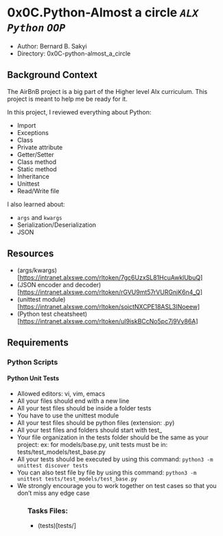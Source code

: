 # 0x0C.Python-Almost a circle *<code color='red'>ALX</code>* *<code color='red'>Python</code>* *<code>OOP</code>*

* Author: Bernard B. Sakyi
* Directory: 0x0C-python-almost_a_circle

## Background Context
The AirBnB project is a big part of the Higher level Alx curriculum. This project is meant to help me be ready for it.

In this project, I reviewed everything about Python:

* Import
* Exceptions
* Class
* Private attribute
* Getter/Setter
* Class method
* Static method
* Inheritance
* Unittest
* Read/Write file

I also learned about:

* <code>args</code> and <code>kwargs</code>
* Serialization/Deserialization
* JSON

## Resources
* (args/kwargs)[https://intranet.alxswe.com/rltoken/7gc6UzxSL81HcuAwklUbuQ]
* (JSON encoder and decoder)[https://intranet.alxswe.com/rltoken/rGVU9mt57rVURGnjK6n4_Q]
* (unittest module)[https://intranet.alxswe.com/rltoken/soictNXCPE18ASL3INoeew]
* (Python test cheatsheet)[https://intranet.alxswe.com/rltoken/uI9iskBCcNo5pc7j9Vy86A]

## Requirements
### Python Scripts
#### Python Unit Tests
<ul>
<li>Allowed editors: vi, vim, emacs</li>
<li>All your files should end with a new line</li>
<li>All your test files should be inside a folder tests</li>
<li>You have to use the unittest module</li>
<li>All your test files should be python files (extension: .py)</li>
<li>All your test files and folders should start with test_</li>
<li>Your file organization in the tests folder should be the same as your project: ex: for models/base.py, unit tests must be in: tests/test_models/test_base.py</li>
<li>All your tests should be executed by using this command: <code>python3 -m unittest discover tests</code></li>
<li>You can also test file by file by using this command: <code>python3 -m unittest tests/test_models/test_base.py</code></li>
<li>We strongly encourage you to work together on test cases so that you don’t miss any edge case</li>
<ul>

### Tasks Files:
* (tests)[tests/]


